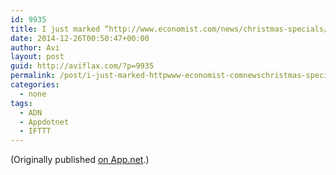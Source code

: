 ```yaml
---
id: 9935
title: I just marked “http://www.economist.com/news/christmas-specials/21636612-time-poverty-problem-partly-perception-and-partly-distribution-why?fsrc=scn/tw/te/pe/ed/whyiseveryonesobusy” as a favorite in Readability. http://www.readability.com/articles/h0qmzxxv
date: 2014-12-26T00:50:47+00:00
author: Avi
layout: post
guid: http://aviflax.com/?p=9935
permalink: /post/i-just-marked-httpwww-economist-comnewschristmas-specials21636612-time-poverty-problem-partly-perception-and-partly-distribution-whyfsrcscntwtepeedwhyiseveryonesobusy-as/
categories:
  - none
tags:
  - ADN
  - Appdotnet
  - IFTTT
---
```

(Originally published [on App.net](http://alpha.app.net/aviflax/post/46638323).)